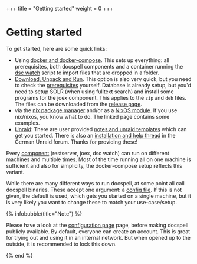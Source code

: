 +++
title = "Getting started"
weight = 0
+++

# Getting started

To get started, here are some quick links:

- Using [docker and docker-compose](@/docs/install/docker.md). This
  sets up everything: all prerequisites, both docspell components and
  a container running the [dsc
  watch](@/docs/tools/cli.md#watch-a-directory) script to import files
  that are dropped in a folder.
- [Download, Unpack and Run](@/docs/install/download_run.md). This
  option is also very quick, but you need to check the
  [prerequisites](@/docs/install/prereq.md) yourself. Database is
  already setup, but you'd need to setup SOLR (when using fulltext
  search) and install some programs for the joex component. This
  applies to the `zip` and `deb` files. The files can be downloaded
  from the [release
  page](https://github.com/eikek/docspell/releases/latest).
- via the [nix package manager](@/docs/install/nix.md) and/or as a
  [NixOS module](@/docs/install/nix.md#nixos). If you use nix/nixos,
  you know what to do. The linked page contains some examples.
- [Unraid](https://www.unraid.net/): There are user provided [notes
  and unraid
  templates](https://github.com/vakilando/unraid-docker-templates)
  which can get you started. There is also an [installation and help
  thread](https://forums.unraid.net/topic/103425-docspell-hilfe/) in
  the German Unraid forum. Thanks for providing these!

Every [component](@/docs/_index.md#components) (restserver,
joex, dsc watch) can run on different machines and multiple times.
Most of the time running all on one machine is sufficient and also for
simplicity, the docker-compose setup reflects this variant.

While there are many different ways to run docspell, at some point all
call docspell binaries. These accept one argument: a [config
file](@/docs/configure/_index.md). If this is not given, the default
is used, which gets you started on a single machine, but it is very
likely you want to change these to match your use-case/setup.

{% infobubble(title="Note") %}

Please have a look at the [configuration page](/docs/configure/) page,
before making docspell publicly available. By default, everyone can
create an account. This is great for trying out and using it in an
internal network. But when opened up to the outside, it is recommended
to lock this down.

{% end %}

